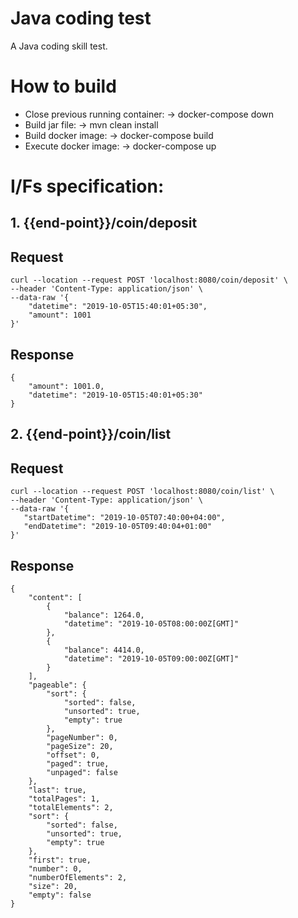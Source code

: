 # Java coding test

A Java coding skill test.

# How to build
* Close previous running container: -> docker-compose down
* Build jar file: -> mvn clean install
* Build docker image: -> docker-compose build
* Execute docker image: -> docker-compose up

# I/Fs specification:
## 1. {{end-point}}/coin/deposit
## Request
``` 
curl --location --request POST 'localhost:8080/coin/deposit' \
--header 'Content-Type: application/json' \
--data-raw '{
    "datetime": "2019-10-05T15:40:01+05:30",
    "amount": 1001
}'
```

## Response
```
{
    "amount": 1001.0,
    "datetime": "2019-10-05T15:40:01+05:30"
}
```
## 2. {{end-point}}/coin/list
## Request
``` 
curl --location --request POST 'localhost:8080/coin/list' \
--header 'Content-Type: application/json' \
--data-raw '{
   "startDatetime": "2019-10-05T07:40:00+04:00",
   "endDatetime": "2019-10-05T09:40:04+01:00"
}'
```

## Response
```
{
    "content": [
        {
            "balance": 1264.0,
            "datetime": "2019-10-05T08:00:00Z[GMT]"
        },
        {
            "balance": 4414.0,
            "datetime": "2019-10-05T09:00:00Z[GMT]"
        }
    ],
    "pageable": {
        "sort": {
            "sorted": false,
            "unsorted": true,
            "empty": true
        },
        "pageNumber": 0,
        "pageSize": 20,
        "offset": 0,
        "paged": true,
        "unpaged": false
    },
    "last": true,
    "totalPages": 1,
    "totalElements": 2,
    "sort": {
        "sorted": false,
        "unsorted": true,
        "empty": true
    },
    "first": true,
    "number": 0,
    "numberOfElements": 2,
    "size": 20,
    "empty": false
}
```